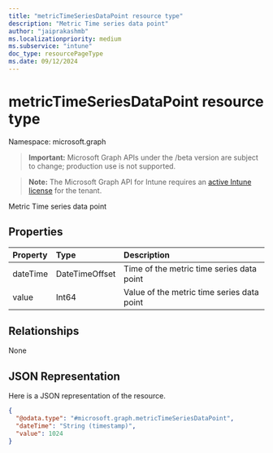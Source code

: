 ```yaml
---
title: "metricTimeSeriesDataPoint resource type"
description: "Metric Time series data point"
author: "jaiprakashmb"
ms.localizationpriority: medium
ms.subservice: "intune"
doc_type: resourcePageType
ms.date: 09/12/2024
---
```


# metricTimeSeriesDataPoint resource type

Namespace: microsoft.graph

> **Important:** Microsoft Graph APIs under the /beta version are subject to change; production use is not supported.

> **Note:** The Microsoft Graph API for Intune requires an [active Intune license](https://go.microsoft.com/fwlink/?linkid=839381) for the tenant.

Metric Time series data point

## Properties
|Property|Type|Description|
|:---|:---|:---|
|dateTime|DateTimeOffset|Time of the metric time series data point|
|value|Int64|Value of the metric time series data point|

## Relationships
None

## JSON Representation
Here is a JSON representation of the resource.
<!-- {
  "blockType": "resource",
  "@odata.type": "microsoft.graph.metricTimeSeriesDataPoint"
}
-->
``` json
{
  "@odata.type": "#microsoft.graph.metricTimeSeriesDataPoint",
  "dateTime": "String (timestamp)",
  "value": 1024
}
```

